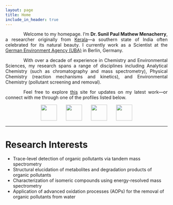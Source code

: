 ```yaml
---
layout: page
title: Home
include_in_header: true
---
```


<style>
    tab1 { padding-left: 2em; }
</style>
    
<p style="text-align: justify;"><tab1><tab1>Welcome to my homepage. I’m <strong>Dr. Sunil Paul Mathew Menacherry</strong>, a researcher originally from <a href="https://en.wikipedia.org/wiki/Kerala" target="_blank">Kerala</a>—a southern state of India often celebrated for its natural beauty. I currently work as a Scientist at the <a href="https://www.umweltbundesamt.de/en" target="_blank">German Environment Agency (UBA)</a> in Berlin, Germany.</tab1></tab1></p>

<p style="text-align: justify;"><tab1><tab1>With over a decade of experience in Chemistry and Environmental Sciences, my research spans a range of disciplines including Analytical Chemistry (such as chromatography and mass spectrometry), Physical Chemistry (reaction mechanisms and kinetics), and Environmental Chemistry (pollutant screening and removal).</tab1></tab1></p>

<p style="text-align: justify;"><tab1><tab1>Feel free to explore <a href="{{ site.github.url }}/news/" target="_self">this</a> site for updates on my latest work—or connect with me through one of the profiles listed below.</tab1></tab1></p>

<p style="text-align: center;"><a href="https://scholar.google.com/citations?user=RNbYHqgAAAAJ"><img src="https://upload.wikimedia.org/wikipedia/commons/c/c7/Google_Scholar_logo.svg" alt="" width="50" height="50"></a><tab1></tab1><a href="http://www.researchgate.net/profile/Sunil_M2/"><img src="https://upload.wikimedia.org/wikipedia/commons/thumb/5/5e/ResearchGate_icon_SVG.svg/240px-ResearchGate_icon_SVG.svg.png" alt="" width="50" height="50"></a><tab1></tab1><a href="https://www.linkedin.com/in/sunilpaulmathew/"><img src="https://upload.wikimedia.org/wikipedia/commons/8/81/LinkedIn_icon.svg" alt="" width="50" height="50"></a><tab1></tab1><a href="mailto:sunil.kde@gmail.com"><img src="https://upload.wikimedia.org/wikipedia/commons/4/4e/Mail_%28iOS%29.svg" alt="" width="50" height="50"></a></p>

<hr>

# Research Interests

* Trace-level detection of organic pollutants via tandem mass spectrometry
* Structural elucidation of metabolites and degradation products of organic pollutants
* Characterization of isomeric compounds using energy-resolved mass spectrometry
* Application of advanced oxidation processes (AOPs) for the removal of organic pollutants from water
